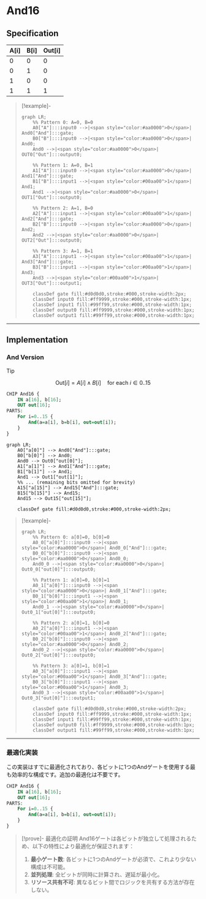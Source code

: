 
# And16

## Specification

| A[i] | B[i] | Out[i] |
|------|------|--------|
| 0    | 0    | 0      |
| 0    | 1    | 0      |
| 1    | 0    | 0      |
| 1    | 1    | 1      |

> [!example]-
> ```mermaid
> graph LR;
>     %% Pattern 0: A=0, B=0
>     A0["A"]:::input0 -->|<span style="color:#aa0000">0</span>| And0["And"]:::gate;
>     B0["B"]:::input0 -->|<span style="color:#aa0000">0</span>| And0;
>     And0 -->|<span style="color:#aa0000">0</span>| OUT0["Out"]:::output0;
> 
>     %% Pattern 1: A=0, B=1
>     A1["A"]:::input0 -->|<span style="color:#aa0000">0</span>| And1["And"]:::gate;
>     B1["B"]:::input1 -->|<span style="color:#00aa00">1</span>| And1;
>     And1 -->|<span style="color:#aa0000">0</span>| OUT1["Out"]:::output0;
> 
>     %% Pattern 2: A=1, B=0
>     A2["A"]:::input1 -->|<span style="color:#00aa00">1</span>| And2["And"]:::gate;
>     B2["B"]:::input0 -->|<span style="color:#aa0000">0</span>| And2;
>     And2 -->|<span style="color:#aa0000">0</span>| OUT2["Out"]:::output0;
> 
>     %% Pattern 3: A=1, B=1
>     A3["A"]:::input1 -->|<span style="color:#00aa00">1</span>| And3["And"]:::gate;
>     B3["B"]:::input1 -->|<span style="color:#00aa00">1</span>| And3;
>     And3 -->|<span style="color:#00aa00">1</span>| OUT3["Out"]:::output1;
> 
>     classDef gate fill:#d0d0d0,stroke:#000,stroke-width:2px;
>     classDef input0 fill:#ff9999,stroke:#000,stroke-width:1px;
>     classDef input1 fill:#99ff99,stroke:#000,stroke-width:1px;
>     classDef output0 fill:#ff9999,stroke:#000,stroke-width:1px;
>     classDef output1 fill:#99ff99,stroke:#000,stroke-width:1px;
> ```

---
## Implementation
###  And Version
>[!tip]
>$$
>\text{Out}[i] = A[i] \land B[i] \quad \text{for each } i \in 0..15
>$$

```vhdl
CHIP And16 {
    IN a[16], b[16];
    OUT out[16];
PARTS:
    For i=0..15 {
        And(a=a[i], b=b[i], out=out[i]);
    }
}
```

```mermaid
graph LR;
    A0["a[0]"] --> And0["And"]:::gate;
    B0["b[0]"] --> And0;
    And0 --> Out0["out[0]"];
    A1["a[1]"] --> And1["And"]:::gate;
    B1["b[1]"] --> And1;
    And1 --> Out1["out[1]"];
    %% ... (remaining bits omitted for brevity)
    A15["a[15]"] --> And15["And"]:::gate;
    B15["b[15]"] --> And15;
    And15 --> Out15["out[15]"];
    
    classDef gate fill:#d0d0d0,stroke:#000,stroke-width:2px;
```

> [!example]-
> 
> ```mermaid
> graph LR;
>     %% Pattern 0: a[0]=0, b[0]=0
>     A0_0["a[0]"]:::input0 -->|<span style="color:#aa0000">0</span>| And0_0["And"]:::gate;
>     B0_0["b[0]"]:::input0 -->|<span style="color:#aa0000">0</span>| And0_0;
>     And0_0 -->|<span style="color:#aa0000">0</span>| Out0_0["out[0]"]:::output0;
> 
>     %% Pattern 1: a[0]=0, b[0]=1
>     A0_1["a[0]"]:::input0 -->|<span style="color:#aa0000">0</span>| And0_1["And"]:::gate;
>     B0_1["b[0]"]:::input1 -->|<span style="color:#00aa00">1</span>| And0_1;
>     And0_1 -->|<span style="color:#aa0000">0</span>| Out0_1["out[0]"]:::output0;
> 
>     %% Pattern 2: a[0]=1, b[0]=0
>     A0_2["a[0]"]:::input1 -->|<span style="color:#00aa00">1</span>| And0_2["And"]:::gate;
>     B0_2["b[0]"]:::input0 -->|<span style="color:#aa0000">0</span>| And0_2;
>     And0_2 -->|<span style="color:#aa0000">0</span>| Out0_2["out[0]"]:::output0;
> 
>     %% Pattern 3: a[0]=1, b[0]=1
>     A0_3["a[0]"]:::input1 -->|<span style="color:#00aa00">1</span>| And0_3["And"]:::gate;
>     B0_3["b[0]"]:::input1 -->|<span style="color:#00aa00">1</span>| And0_3;
>     And0_3 -->|<span style="color:#00aa00">1</span>| Out0_3["out[0]"]:::output1;
> 
>     classDef gate fill:#d0d0d0,stroke:#000,stroke-width:2px;
>     classDef input0 fill:#ff9999,stroke:#000,stroke-width:1px;
>     classDef input1 fill:#99ff99,stroke:#000,stroke-width:1px;
>     classDef output0 fill:#ff9999,stroke:#000,stroke-width:1px;
>     classDef output1 fill:#99ff99,stroke:#000,stroke-width:1px;
> ```

---

### 最適化実装
この実装はすでに最適化されており、各ビットに1つのAndゲートを使用する最も効率的な構成です。追加の最適化は不要です。

```vhdl
CHIP And16 {
    IN a[16], b[16];
    OUT out[16];
PARTS:
    For i=0..15 {
        And(a=a[i], b=b[i], out=out[i]);
    }
}
```

>[!prove]- 最適化の証明
> And16ゲートは各ビットが独立して処理されるため、以下の特性により最適化が保証されます：
> 1. **最小ゲート数**: 各ビットに1つのAndゲートが必須で、これより少ない構成は不可能。
> 2. **並列処理**: 全ビットが同時に計算され、遅延が最小化。
> 3. **リソース共有不可**: 異なるビット間でロジックを共有する方法が存在しない。